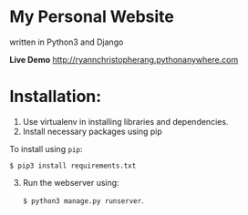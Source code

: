 # My Personal Website
written in Python3 and Django

**Live Demo**
http://ryannchristopherang.pythonanywhere.com


Installation:
=============

1. Use virtualenv in installing libraries and dependencies.
2. Install necessary packages using pip

To install using `pip`:

    $ pip3 install requirements.txt
    
3. Run the webserver using:

    `$ python3 manage.py runserver`.
